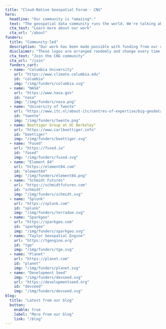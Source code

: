 ```yaml
---
title: "Cloud-Native Geospatial Forum - CNG"
hero:
  headline: "Our community is *amazing*."
  text: "The geospatial data community runs the world. We're talking about the people creating open planetary-scale datasets, putting satellite imagery on your phone, and figuring out how to map millions of data points right in your browser. Our mission is to support this group of generous and brilliant innovators, creating space for them to connect, collaborate, and deepen our understanding of the world through the power of geospatial data."
  cta_text: "Learn more about our work"
  cta_url: "/about"
funders:
  title: "Community-led"
  description: "Our work has been made possible with funding from our community, which includes&hellip;"
  disclaimer: "These logos are arranged randomly and change every time we update this website."
  cta_text: "Join the CNG community"
  cta_url: "/join"
  funders_cart:
  - name: "Columbia University"
    url: "https://www.climate.columbia.edu"
    id: "columbia"
    img: "/img/funders/columbia.svg"
  - name: "NASA"
    url: "https://www.nasa.gov"
    id: "nasa"
    img: "/img/funders/nasa.png"
  - name: "University of Twente"
    url: "https://www.itc.nl/about-itc/centres-of-expertise/big-geodata/"
    id: "twente"
    img: "/img/funders/twente.png"
  - name: Boettiger Group at UC Berkeley"
    url: "https://www.carlboettiger.info"
    id: "boettiger"
    img: "/img/funders/boettiger.svg"
  - name: "Fused"
    url: "https://fused.io"
    id: "fused"
    img: "/img/funders/fused.svg"
  - name: "Element 84"
    url: "https://element84.com"
    id: "element84"
    img: "/img/funders/element84.png"
  - name: "Schmidt Futures"
    url: "https://schmidtfutures.com"
    id: "schmidt"
    img: "/img/funders/schmidt.svg"
  - name: "Splunk"
    url: "https://splunk.com"
    id: "splunk"
    img: "/img/funders/terradue.svg"
  - name: "Sparkgeo"
    url: "https://sparkgeo.com"
    id: "sparkgeo"
    img: "/img/funders/sparkgeo.svg"
  - name: "Taylor Geospatial Engine"
    url: "https://tgengine.org"
    id: "tge"
    img: "/img/funders/tge.svg"
  - name: "Planet"
    url: "https://planet.com"
    id: "planet"
    img: "/img/funders/planet.svg"
  - name: "Development Seed"
    img: "/img/funders/devseed.svg"
    url: "https://developmentseed.org"
    id: "devseed"
    img: "/img/funders/devseed.svg"
blog:
  title: "Latest from our blog"
  button:
    enable: true
    label: "More from our blog"
    link: "/blog"
---
```

